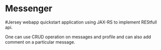 # Messenger


#Jersey webapp quickstart application using JAX-RS to implement REStfull api.

One can use CRUD operation on messages and profile and can also add comment on a particular message.
